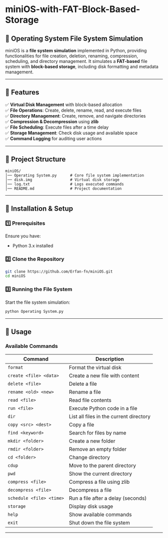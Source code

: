 # miniOS-with-FAT-Block-Based-Storage

## 📂 Operating System File System Simulation

miniOS is a **file system simulation** implemented in Python, providing functionalities for file creation, deletion, renaming, compression, scheduling, and directory management. It simulates a **FAT-based** file system with **block-based storage**, including disk formatting and metadata management.

---

## 🚀 Features

✅ **Virtual Disk Management** with block-based allocation\
✅ **File Operations**: Create, delete, rename, read, and execute files\
✅ **Directory Management**: Create, remove, and navigate directories\
✅ **Compression & Decompression** using **zlib**\
✅ **File Scheduling**: Execute files after a time delay\
✅ **Storage Management**: Check disk usage and available space\
✅ **Command Logging** for auditing user actions

---

## 📁 Project Structure

```
miniOS/
│── Operating System.py      # Core file system implementation
│── disk.img                 # Virtual disk storage
│── log.txt                  # Logs executed commands
│── README.md                # Project documentation
```

---

## 🔧 Installation & Setup

### **1️⃣ Prerequisites**

Ensure you have:

- Python 3.x installed

### **2️⃣ Clone the Repository**

```bash
git clone https://github.com/Erfan-fn/miniOS.git
cd miniOS
```

### **3️⃣ Running the File System**

Start the file system simulation:

```bash
python Operating System.py
```

---

## 📌 Usage

### **Available Commands**

| Command                  | Description                             |
| ------------------------ | --------------------------------------- |
| `format`                 | Format the virtual disk                 |
| `create <file> <data>`   | Create a new file with content          |
| `delete <file>`          | Delete a file                           |
| `rename <old> <new>`     | Rename a file                           |
| `read <file>`            | Read file contents                      |
| `run <file>`             | Execute Python code in a file           |
| `dir`                    | List all files in the current directory |
| `copy <src> <dest>`      | Copy a file                             |
| `find <keyword>`         | Search for files by name                |
| `mkdir <folder>`         | Create a new folder                     |
| `rmdir <folder>`         | Remove an empty folder                  |
| `cd <folder>`            | Change directory                        |
| `cdup`                   | Move to the parent directory            |
| `pwd`                    | Show the current directory              |
| `compress <file>`        | Compress a file using zlib              |
| `decompress <file>`      | Decompress a file                       |
| `schedule <file> <time>` | Run a file after a delay (seconds)      |
| `storage`                | Display disk usage                      |
| `help`                   | Show available commands                 |
| `exit`                   | Shut down the file system               |

---
